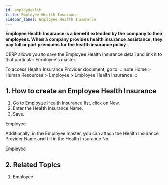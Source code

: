 ```yaml
---
id: employHealth
title: Employee Health Insurance
sidebar_label: Employee Health Insurance
---
```


**Employee Health Insurance is a benefit extended by the company to their employees. When a company provides health insurance assistance, they pay full or part premiums for the health insurance policy.**

CERP allows you to save the Employee Health Insurance detail and link it to that particular Employee's master.

To access Health Insurance Provider document, go to:
:::note
Home > Human Resources > Employee > Employee Health Insurance
:::

## 1. How to create an Employee Health Insurance

1. Go to Employee Health Insurance list, click on New.
1. Enter the Health Insurance Name.
1. Save.

~~Employee~~

Additionally, in the Employee master, you can attach the Health Insurance Provider Name and fill in the Health Insurance No.

~~Employee~~

## 2. Related Topics

1. Employee
